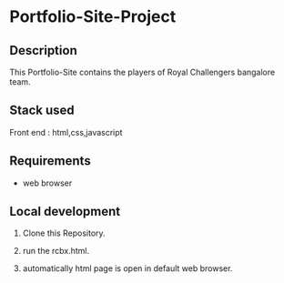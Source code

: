 # Portfolio-Site-Project

## Description

This Portfolio-Site contains the players of Royal Challengers bangalore team.

## Stack used

Front end : html,css,javascript

## Requirements

* web browser

## Local development

1. Clone this Repository.

2. run the rcbx.html.

3. automatically html page is open in default web browser.


